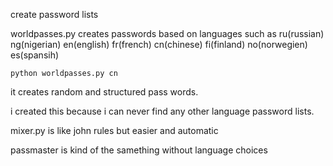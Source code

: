 create password lists

worldpasses.py creates passwords based on languages such as ru(russian) ng(nigerian) en(english) fr(french) cn(chinese) fi(finland) no(norwegien) es(spansih)

`python worldpasses.py cn`

it creates random and structured pass words.

i created this because i can never find any other language password lists.


mixer.py is like john rules but easier and automatic


passmaster is kind of the samething without language choices
